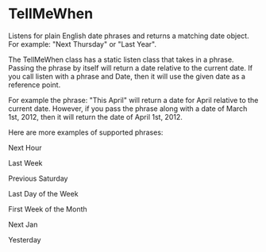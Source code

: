 # TellMeWhen
Listens for plain English date phrases and returns a matching date object. For example: "Next Thursday" or "Last Year".

The TellMeWhen class has a static listen class that takes in a phrase. Passing the phrase by itself will return a date relative to the current date. If you call listen with a phrase and Date, then it will use the given date as a reference point.

For example the phrase: "This April" will return a date for April relative to the current date. However, if you pass the phrase along with a date of March 1st, 2012, then it will return the date of April 1st, 2012.

Here are more examples of supported phrases:

Next Hour

Last Week

Previous Saturday

Last Day of the Week

First Week of the Month

Next Jan

Yesterday
